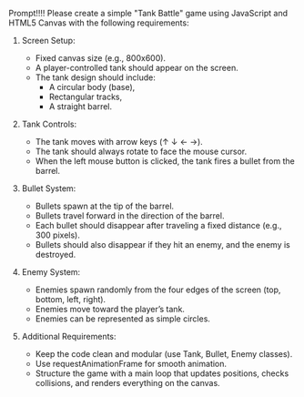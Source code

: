 Prompt!!!!
Please create a simple "Tank Battle" game using JavaScript and HTML5 Canvas with the following requirements:

1. Screen Setup:
   - Fixed canvas size (e.g., 800x600).
   - A player-controlled tank should appear on the screen.
   - The tank design should include:
     - A circular body (base),
     - Rectangular tracks,
     - A straight barrel.

2. Tank Controls:
   - The tank moves with arrow keys (↑ ↓ ← →).
   - The tank should always rotate to face the mouse cursor.
   - When the left mouse button is clicked, the tank fires a bullet from the barrel.

3. Bullet System:
   - Bullets spawn at the tip of the barrel.
   - Bullets travel forward in the direction of the barrel.
   - Each bullet should disappear after traveling a fixed distance (e.g., 300 pixels).
   - Bullets should also disappear if they hit an enemy, and the enemy is destroyed.

4. Enemy System:
   - Enemies spawn randomly from the four edges of the screen (top, bottom, left, right).
   - Enemies move toward the player’s tank.
   - Enemies can be represented as simple circles.

5. Additional Requirements:
   - Keep the code clean and modular (use Tank, Bullet, Enemy classes).
   - Use requestAnimationFrame for smooth animation.
   - Structure the game with a main loop that updates positions, checks collisions, and renders everything on the canvas.
